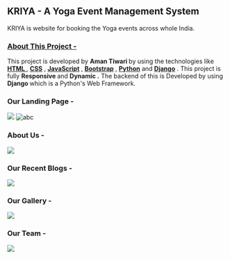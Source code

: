 <h2>KRIYA - A Yoga Event Management System </h2>
<P>KRIYA is website for booking the Yoga events across whole India. </P>
<h3><u>About This Project - </u></h3>
<p>This project is developed by <b>Aman Tiwari </b> by  using the technologies like <b><U>HTML </U></b>, <b><U>CSS</U></b> , <b><U>JavaScript</U></b> , <b><U>Bootstrap</U></b> , <b><U>Python</U></b> and <b><U>Django</U></b> . This project is fully <b> Responsive </b> and <B> Dynamic .</B> The backend of this is Developed by using <B> Django </B> which is a Python's Web Framework. </p>
<h3>Our Landing Page - </h3>
<img src="https://github.com/AmanTiwari83/KRIYA/assets/155237355/383aec0e-de7b-4060-865f-6a0c3af908ec"/>
<img src="https://github.com/AmanTiwari83/KRIYA/assets/155237355/ffa17a1c-63cc-45d0-b2b0-fcbfff3e5c9e" alt="abc"/>
<h3>About Us - </h3>
<img src="https://github.com/AmanTiwari83/KRIYA/assets/155237355/1cc4303b-a588-47a3-8989-738efd4c9cc8"/>
<h3>Our Recent Blogs - </h3>
<img src="https://github.com/AmanTiwari83/KRIYA/assets/155237355/6ff8f13f-a1e0-4966-b23a-9221f88f4406"/>
<h3>Our Gallery - </h3>
<img src="https://github.com/AmanTiwari83/KRIYA/assets/155237355/0e0b7062-6b85-466c-bbac-e7c2832d17a6"/>
<h3>Our Team - </h3>
<img src="https://github.com/AmanTiwari83/KRIYA/assets/155237355/10fc8042-c9b0-4328-a809-c691842b6696"/>
